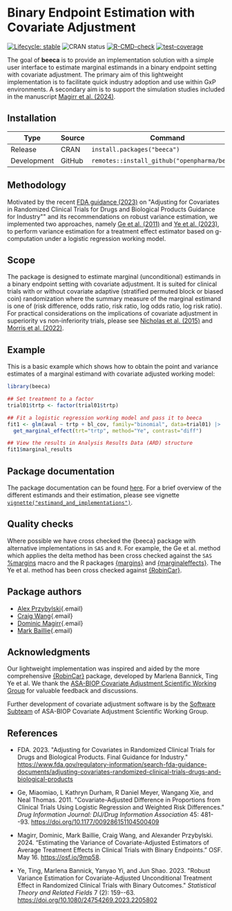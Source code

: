 # Binary Endpoint Estimation with Covariate Adjustment

<!-- badges: start -->

[![Lifecycle: stable](https://img.shields.io/badge/lifecycle-stable-brightgreen.svg)](https://lifecycle.r-lib.org/articles/stages.html#stable) 
![CRAN status](https://www.r-pkg.org/badges/version/beeca)
[![R-CMD-check](https://github.com/openpharma/beeca/actions/workflows/R-CMD-check.yaml/badge.svg)](https://github.com/openpharma/beeca/actions/workflows/R-CMD-check.yaml)
[![test-coverage](https://github.com/openpharma/beeca/actions/workflows/test-coverage.yaml/badge.svg)](https://github.com/openpharma/beeca/actions/workflows/test-coverage.yaml)
<!-- badges: end -->

The goal of **beeca** is to provide an implementation solution with a simple user interface to estimate marginal estimands in a binary endpoint setting with covariate adjustment. The primary aim of this lightweight implementation is to facilitate quick industry adoption and use within GxP environments. A secondary aim is to support the simulation studies included in the manuscript [Magirr et al. (2024)](https://osf.io/9mp58/). 


## Installation

Type | Source | Command
---|---|---
Release | CRAN | `install.packages("beeca")`
Development | GitHub | `remotes::install_github("openpharma/beeca")`

## Methodology

Motivated by the recent [FDA guidance (2023)](https://www.fda.gov/regulatory-information/search-fda-guidance-documents/adjusting-covariates-randomized-clinical-trials-drugs-and-biological-products) on "Adjusting for Covariates in Randomized Clinical Trials for Drugs and Biological Products Guidance for Industry"" and its recommendations on robust variance estimation, we implemented two approaches, namely [Ge et al. (2011)](https://link.springer.com/article/10.1177/009286151104500409) and [Ye et al. (2023)](https://doi.org/10.1080/24754269.2023.2205802), to perform variance estimation for a treatment effect estimator based on g-computation under a logistic regression working model.

## Scope

The package is designed to estimate marginal (unconditional) estimands in a binary endpoint setting with covariate adjustment. It is suited for clinical trials with or without covariate adaptive (stratified permuted block or biased coin) randomization where the summary measure of the marginal estimand is one of (risk difference, odds ratio, risk ratio, log odds ratio, log risk ratio). For practical considerations on the implications of covariate adjustment in superiority vs non-inferiority trials, please see [Nicholas et al. (2015)](https://doi.org/10.1002/sim.6447) and [Morris et al. (2022)](https://doi.org/10.1186/s13063-022-06097-z).

## Example

This is a basic example which shows how to obtain the point and variance estimates of a marginal estimand with covariate adjusted working model:

``` r
library(beeca)

## Set treatment to a factor
trial01$trtp <- factor(trial01$trtp)

## Fit a logistic regression working model and pass it to beeca
fit1 <- glm(aval ~ trtp + bl_cov, family="binomial", data=trial01) |>
  get_marginal_effect(trt="trtp", method="Ye", contrast="diff")

## View the results in Analysis Results Data (ARD) structure
fit1$marginal_results
```

## Package documentation 

The package documentation can be found [here](https://openpharma.github.io/beeca/). For a brief overview of the different estimands and their estimation, please see vignette [`vignette("estimand_and_implementations")`](https://openpharma.github.io/beeca/articles/estimand_and_implementations.html).

## Quality checks

Where possible we have cross checked the {beeca} package with alternative implementations in `SAS` and `R`. For example, the Ge et al. method which applies the delta method has been cross checked against the `SAS` [%margins](https://support.sas.com/kb/63/038.html) macro and the R packages [{margins}](https://cran.r-project.org/package=margins) and [{marginaleffects}](https://cran.r-project.org/package=marginaleffects). The Ye et al. method has been cross checked against [{RobinCar}](https://cran.r-project.org/package=RobinCar/). 

## Package authors

-   [Alex Przybylski](mailto:alexander.przybylski@novartis.com?subject=beeca){.email}
-   [Craig Wang](mailto:craig.wang@novartis.com?subject=beeca){.email}
-   [Dominic Magirr](mailto:dominic.magirr@novartis.com?subject=beeca){.email}
-   [Mark Baillie](mailto:mark.baillie@novartis.com?subject=beeca){.email}

## Acknowledgments

Our lightweight implementation was inspired and aided by the more comprehensive [{RobinCar}](https://cran.r-project.org/package=RobinCar/) package, developed by
Marlena Bannick, Ting Ye et al. We thank the [ASA-BIOP Covariate Adjustment Scientific Working Group](https://carswg.github.io/) for valuable feedback and discussions. 

Further development of covariate adjustment software is by the [Software Subteam](https://carswg.github.io/subteam_software.html) of ASA-BIOP Covariate Adjustment Scientific Working Group.

## References

* FDA. 2023. "Adjusting for Covariates in Randomized Clinical Trials for Drugs and Biological Products. Final Guidance for Industry."  <https://www.fda.gov/regulatory-information/search-fda-guidance-documents/adjusting-covariates-randomized-clinical-trials-drugs-and-biological-products>

* Ge, Miaomiao, L Kathryn Durham, R Daniel Meyer, Wangang Xie, and Neal Thomas. 2011. "Covariate-Adjusted Difference in Proportions from Clinical Trials Using Logistic Regression and Weighted Risk Differences." *Drug Information Journal: DIJ/Drug Information Association* 45: 481--93. <https://doi.org/10.1177/009286151104500409>

* Magirr, Dominic, Mark Baillie, Craig Wang, and Alexander Przybylski. 2024. “Estimating the Variance of Covariate-Adjusted Estimators of Average Treatment Effects in Clinical Trials with Binary Endpoints.” OSF. May 16. <https://osf.io/9mp58>.

* Ye, Ting, Marlena Bannick, Yanyao Yi, and Jun Shao. 2023. "Robust Variance Estimation for Covariate-Adjusted Unconditional Treatment Effect in Randomized Clinical Trials with Binary Outcomes." *Statistical Theory and Related Fields* 7 (2): 159--63. <https://doi.org/10.1080/24754269.2023.2205802>
